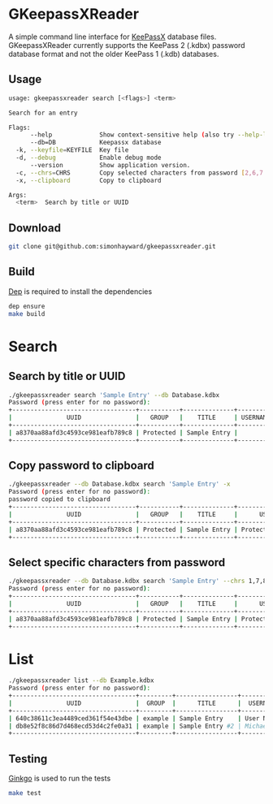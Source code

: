GKeepassXReader
===============

A simple command line interface for [KeePassX][1] database files. 
GKeepassXReader currently supports the KeePass 2 (.kdbx) password database format 
and not the older KeePass 1 (.kdb) databases.


Usage
-----

```bash
usage: gkeepassxreader search [<flags>] <term>

Search for an entry

Flags:
      --help             Show context-sensitive help (also try --help-long and --help-man).
      --db=DB            Keepassx database
  -k, --keyfile=KEYFILE  Key file
  -d, --debug            Enable debug mode
      --version          Show application version.
  -c, --chrs=CHRS        Copy selected characters from password [2,6,7..]
  -x, --clipboard        Copy to clipboard

Args:
  <term>  Search by title or UUID


```

Download
--------

```bash
git clone git@github.com:simonhayward/gkeepassxreader.git

```

Build
-----

[Dep][3] is required to install the dependencies


```bash
dep ensure
make build
```

Search
======

Search by title or UUID
-----------------------

```bash
./gkeepassxreader search 'Sample Entry' --db Database.kdbx
Password (press enter for no password):
+----------------------------------+-----------+--------------+----------+--------------------------+-------+-------------------+
|               UUID               |   GROUP   |    TITLE     | USERNAME |           URL            | NOTES |     PASSWORD      |
+----------------------------------+-----------+--------------+----------+--------------------------+-------+-------------------+
| a8370aa88afd3c4593ce981eafb789c8 | Protected | Sample Entry |          | http://www.somesite.com/ | Notes | ProtectedPassword |
+----------------------------------+-----------+--------------+----------+--------------------------+-------+-------------------+

```

Copy password to clipboard
--------------------------

```bash
./gkeepassxreader --db Database.kdbx search 'Sample Entry' -x
Password (press enter for no password): 
password copied to clipboard
+----------------------------------+-----------+--------------+---------------------+--------------------------+-------+
|               UUID               |   GROUP   |    TITLE     |      USERNAME       |           URL            | NOTES |
+----------------------------------+-----------+--------------+---------------------+--------------------------+-------+
| a8370aa88afd3c4593ce981eafb789c8 | Protected | Sample Entry | Protected User Name | http://www.somesite.com/ | Notes |
+----------------------------------+-----------+--------------+---------------------+--------------------------+-------+
```

Select specific characters from password
----------------------------------------

```bash
./gkeepassxreader --db Database.kdbx search 'Sample Entry' --chrs 1,7,8
Password (press enter for no password): 
+----------------------------------+-----------+--------------+---------------------+--------------------------+-------+----------+
|               UUID               |   GROUP   |    TITLE     |      USERNAME       |           URL            | NOTES | PASSWORD |
+----------------------------------+-----------+--------------+---------------------+--------------------------+-------+----------+
| a8370aa88afd3c4593ce981eafb789c8 | Protected | Sample Entry | Protected User Name | http://www.somesite.com/ | Notes | Pte      |
+----------------------------------+-----------+--------------+---------------------+--------------------------+-------+----------+

```

List
====

```bash
./gkeepassxreader list --db Example.kdbx
Password (press enter for no password):
+----------------------------------+---------+-----------------+------------+-------------------------------------------+-------+
|               UUID               |  GROUP  |      TITLE      |  USERNAME  |                    URL                    | NOTES |
+----------------------------------+---------+-----------------+------------+-------------------------------------------+-------+
| 640c38611c3ea4489ced361f54e43dbe | example | Sample Entry    | User Name  | http://keepass.info/                      | Notes |
| db8e52f8c86d7d468ecd53d4c2fe0a31 | example | Sample Entry #2 | Michael321 | http://keepass.info/help/kb/testform.html |       |
+----------------------------------+---------+-----------------+------------+-------------------------------------------+-------+

```



Testing
-------

[Ginkgo][4] is used to run the tests


```bash
make test
```


[1]: https://www.keepassx.org/
[2]: https://golang.org/
[3]: https://github.com/golang/dep
[4]: http://onsi.github.io/ginkgo/
